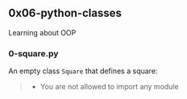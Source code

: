 ## 0x06-python-classes
Learning about OOP

### 0-square.py
An empty class `Square` that defines a square:
> * You are not allowed to import any module

